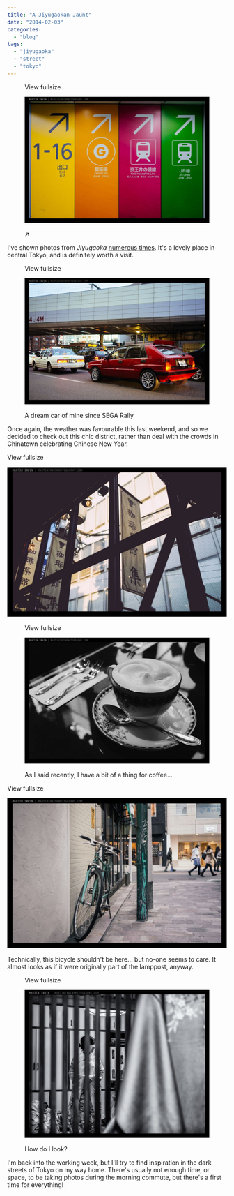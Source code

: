 ```yaml
---
title: "A Jiyugaokan Jaunt"
date: "2014-02-03"
categories: 
  - "blog"
tags: 
  - "jiyugaoka"
  - "street"
  - "tokyo"
---
```


<figure>

View fullsize

![↗︎](/assets/images/a90d8-20140202-_dsc2506.jpg)

<figcaption>



↗︎





</figcaption>



</figure>

I've shown photos from _Jiyugaoka_ [numerous times](http://www.martinirwinphotography.com/myblog/?tag=jiyugaoka). It's a lovely place in central Tokyo, and is definitely worth a visit.

<figure>

View fullsize

![A dream car of mine since SEGA Rally](/assets/images/cdcc8-20140202-_dsc2499.jpg)

<figcaption>



A dream car of mine since SEGA Rally





</figcaption>



</figure>

Once again, the weather was favourable this last weekend, and so we decided to check out this chic district, rather than deal with the crowds in Chinatown celebrating Chinese New Year.

View fullsize

![20140202-_DSC2489.jpg](/assets/images/67108-20140202-_dsc2489.jpg)

<figure>

View fullsize

![As I said recently, I have a bit of a thing for coffee...](/assets/images/3b890-20140202-_dsc2492.jpg)

<figcaption>



As I said recently, I have a bit of a thing for coffee...





</figcaption>



</figure>

View fullsize

![20140202-_DSC2487.jpg](/assets/images/f4e32-20140202-_dsc2487.jpg)

Technically, this bicycle shouldn't be here... but no-one seems to care. It almost looks as if it were originally part of the lamppost, anyway.

<figure>

View fullsize

![How do I look?](/assets/images/8dbad-20140202-_dsc2504-edit.jpg)

<figcaption>



How do I look?





</figcaption>



</figure>

I'm back into the working week, but I'll try to find inspiration in the dark streets of Tokyo on my way home. There's usually not enough time, or space, to be taking photos during the morning commute, but there's a first time for everything!
